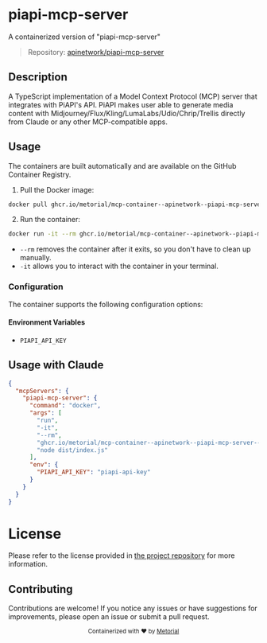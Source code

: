 
# piapi-mcp-server

A containerized version of "piapi-mcp-server"

> Repository: [apinetwork/piapi-mcp-server](https://github.com/apinetwork/piapi-mcp-server)

## Description

A TypeScript implementation of a Model Context Protocol (MCP) server that integrates with PiAPI's API. PiAPI makes user able to generate media content with Midjourney/Flux/Kling/LumaLabs/Udio/Chrip/Trellis directly from Claude or any other MCP-compatible apps.


## Usage

The containers are built automatically and are available on the GitHub Container Registry.

1. Pull the Docker image:

```bash
docker pull ghcr.io/metorial/mcp-container--apinetwork--piapi-mcp-server--piapi-mcp-server
```

2. Run the container:

```bash
docker run -it --rm ghcr.io/metorial/mcp-container--apinetwork--piapi-mcp-server--piapi-mcp-server 
```

- `--rm` removes the container after it exits, so you don't have to clean up manually.
- `-it` allows you to interact with the container in your terminal.


### Configuration

The container supports the following configuration options:




#### Environment Variables

- `PIAPI_API_KEY`




## Usage with Claude

```json
{
  "mcpServers": {
    "piapi-mcp-server": {
      "command": "docker",
      "args": [
        "run",
        "-it",
        "--rm",
        "ghcr.io/metorial/mcp-container--apinetwork--piapi-mcp-server--piapi-mcp-server",
        "node dist/index.js"
      ],
      "env": {
        "PIAPI_API_KEY": "piapi-api-key"
      }
    }
  }
}
```

# License

Please refer to the license provided in [the project repository](https://github.com/apinetwork/piapi-mcp-server) for more information.

## Contributing

Contributions are welcome! If you notice any issues or have suggestions for improvements, please open an issue or submit a pull request.

<div align="center">
  <sub>Containerized with ❤️ by <a href="https://metorial.com">Metorial</a></sub>
</div>
  